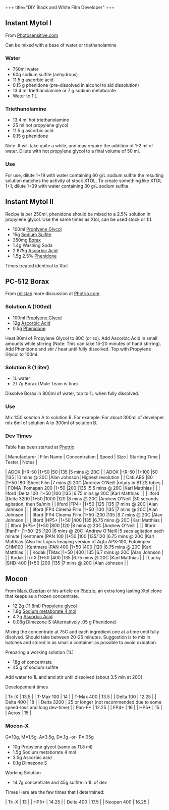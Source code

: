 +++
title="DIY Black and White Film Developer"
+++

## Instant Mytol I

From [Photosensitive.com](https://photosensitive.ca/#easy-developers)

Can be mixed with a base of water or triethanolamine 

### Water

- 750ml water
- 60g sodium sulfite (anhydrous)
- 11.5 g ascorbic acid
- 0.15 g phenidone (pre-dissolved in alcohol to aid dissolution)
- 13.4 ml triethanolamine or 7 g sodium metaborate
- Water to 1 L

### Triethanolamine

- 13.4 ml hot triethanolamine
- 25 ml hot propylene glycol
- 11.5 g ascorbic acid
- 0.15 g phenidone

Note: It will take quite a while, and may require the addition of 1-2 ml of water. Dilute with hot propylene glycol to a final volume of 50 ml.


### Use

For use, dilute 1+19 with water containing 60 g/L sodium sulfite the resulting solution matches the activity of stock XTOL. To create something like XTOL 1+1, dilute 1+39 with water containing 30 g/L sodium sulfite.


## Instant Mytol II

Recipe is per 250ml, phenidone should be mixed to a 2.5% solution in propylene glycol. Use the same times as Xtol, can be used stock or 1:1.

- 100ml [Proplyene Glycol](https://artcraftchemicals.com/products/propylene-glycol-part-1318)
- 15g [Sodium Sulfite](https://artcraftchemicals.com/products/sodium-sulfite-anhy-part-1416)
- 350mg [Borax](https://artcraftchemicals.com/products/borax-part-1070)
- 1.4g Washing Soda
- 2.875g [Ascorbic Acid](https://artcraftchemicals.com/products/ascorbic-acid-part-1639)
- 1.5g 2.5% [Phenidone](https://artcraftchemicals.com/products/phenidone-a-part-1200)

Times treated identical to Xtol

## PC-512 Borax

From [relistan](https://imager.ie/a-simple-phenidone-ascorbic-acid-concentrate-developer/) more discussion at [Photrio.com](https://www.photrio.com/forum/threads/my-pc-512-borax-developer.195379/)

### Solution A (100ml)
- 100ml [Proplyene Glycol](https://artcraftchemicals.com/products/propylene-glycol-part-1318)
- 12g [Ascorbic Acid](https://artcraftchemicals.com/products/ascorbic-acid-part-1639)
- 0.5g [Phenidone](https://artcraftchemicals.com/products/phenidone-a-part-1200)

Heat 80ml of Propylene Glycol to 80C (or so). Add Ascorbic Acid in small amounts while stirring (Note: This can take 15-20 minutes of hand stirring). Add Phenidone and stir / heat until fully dissolved. Top with Propylene Glycol to 100ml.

### Solution B (1 liter)

- 1L water
- 21.7g Borax (Mule Team is fine)

Dissolve Borax in 800ml of water, top to 1L when fully dissolved.

### Use

Mix 1:50 solution A to solution B. For example: For about 300ml of developer mix 6ml of solution A to 300ml of solution B.


### Dev Times

Table has been started at [Photrio](https://www.photrio.com/forum/resources/pc-512-borax-development-starting-times.462/)

| Manufacturer | Film Name | Concentration | Speed | Size | Starting Time | Tester | Notes |

| ADOX |HR-50 |1+50 |50 |135 |5 mins @ 20C |
| ADOX |HR-50 |1+100 |50 |135 |10 mins @ 20C |Alan Johnson |Highest resolution |
| CatLABS |80 |1+50 |80 |Sheet Film |7 mins @ 20C |Andrew O'Neill |rotary in BTZS tubes |
| FOMA |Fomapan 200 |1+50 |200 |135 |5.5 mins @ 20C |Karl Matthias | |
| Ilford |Delta 100 |1+50 |100 |135 |6.75 mins @ 20C |Karl Matthias | |
| Ilford |Delta 3200 |1+50 |1000 |120 |8 mins @ 20C |Andrew O'Neill |30 seconds agitation, then 5s/min |
| Ilford |FP4+ |1+50 |125 |135 |7 mins @ 20C |Alan Johnson | |
| Ilford |FP4 Cinema Film |1+50 |100 |135 |7 mins @ 20C |Alan Johnson | |
| Ilford |FP4 Cinema Film |1+50 |200 |135 |9.7 mins @ 20C |Alan Johnson | |
| Ilford |HP5+ |1+50 |400 |135 |6.75 mins @ 20C |Karl Matthias | |
| Ilford |HP5+ |1+50 |800 |120 |8 mins @ 20C |Andrew O'Neill | |
| Ilford |PanF+ |1+50 |25 |120 |6 mins @ 20C |Andrew O'Neill |5 secs agitation each minute
| Kentmere |PAN 100 |1+50 |100 |135/120 |6.75 mins @ 20C |Karl Matthias |Also for Lupus Imaging version of Agfa APX-100, Fotoimpex CHM100
| Kentmere |PAN 400 |1+50 |400 |120 |8.75 mins @ 20C |Karl Matthias | |
| Kodak |TMax |1+50 |400 |135 |6.7 mins @ 20C |Alan Johnson | |
| Kodak |Tri-X |1+50 |400 |135 |6.75 mins @ 20C |Karl Matthias | |
| Lucky |SHD-400 |1+50 |200 |135 |7 mins @ 20C |Alan Johnson | |

## Mocon

From [Mark Overton](https://fixfilmcamera.com/Mocon/Mocon.html) or his article on [Photrio](https://www.photrio.com/forum/resources/mocon-xtol-quality-in-a-long-lasting-concentrate.219/), an extra long lasting Xtol clone that keeps as a frozen concentrate.

- 12.2g (11.8ml) [Propylene glycol](https://artcraftchemicals.com/products/propylene-glycol-part-1318)
- 1.8g [Sodium metaborate 4 mol](https://artcraftchemicals.com/products/sodium-metaborate-bal-alkali-part-1385)
- 4.2g [Ascorbic Acid](https://artcraftchemicals.com/products/ascorbic-acid-part-1639)
- 0.08g Dimezone S (Alternatively .05 g Phenidone)

Mixing the concentrate at 75C add each ingredient one at a time until fully disolved. Should take between 20-25 minutes. Suggestion is to mix in batches and stored in as small a container as possible to avoid oxidation.

Preparing a working solution (1L)

- 18g of concentrate
- 45 g of sodium sulfite

Add water to 1L and and stir until dissolved (about 3.5 min at 20C).

Developement times

| Tri-X | 13.5 |
| T-Max 100 | 14 |
| T-Max 400 | 13.5 |
| Delta 100 | 12.25 |
| Delta 400 | 18 |
| Delta 3200 | 25 or longer (not recommended due to some speed-loss and long dev-time) |
| Pan-F+ | 12.25 |
| FP4+ | 16 |
| HP5+ | 15 |
| Acros | 15 |

### Mocon-X

G=10g, M=1.5g, A=3.5g, D=.1g -or- P=.05g

- 10g Propylene glycol (same as 11.8 ml)
- 1.5g Sodium metaborate 4 mol
- 3.5g Ascorbic acid
- 0.1g Dimezone S

Working Solution
- 14.7g concentrate and 45g sulfite in 1L of dev

Times
Here are the few times that I determined:

| Tri-X | 13 |
| HP5+ | 14.25 |
| Delta 400  | 17.5 |
| Neopan 400  | 16.25 |
